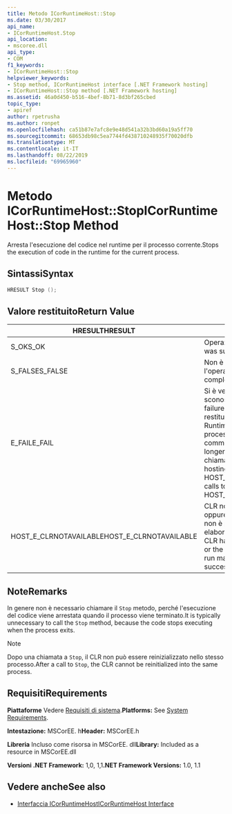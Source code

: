 ```yaml
---
title: Metodo ICorRuntimeHost::Stop
ms.date: 03/30/2017
api_name:
- ICorRuntimeHost.Stop
api_location:
- mscoree.dll
api_type:
- COM
f1_keywords:
- ICorRuntimeHost::Stop
helpviewer_keywords:
- Stop method, ICorRuntimeHost interface [.NET Framework hosting]
- ICorRuntimeHost::Stop method [.NET Framework hosting]
ms.assetid: 46a0d450-b516-4bef-8b71-8d3bf265cbed
topic_type:
- apiref
author: rpetrusha
ms.author: ronpet
ms.openlocfilehash: ca51b87e7afc8e9e48d541a32b3bd60a19a5ff70
ms.sourcegitcommit: 68653db98c5ea7744fd438710248935f70020dfb
ms.translationtype: MT
ms.contentlocale: it-IT
ms.lasthandoff: 08/22/2019
ms.locfileid: "69965960"
---
```

# <a name="icorruntimehoststop-method"></a><span data-ttu-id="e2071-102">Metodo ICorRuntimeHost::Stop</span><span class="sxs-lookup"><span data-stu-id="e2071-102">ICorRuntimeHost::Stop Method</span></span>
<span data-ttu-id="e2071-103">Arresta l'esecuzione del codice nel runtime per il processo corrente.</span><span class="sxs-lookup"><span data-stu-id="e2071-103">Stops the execution of code in the runtime for the current process.</span></span>  
  
## <a name="syntax"></a><span data-ttu-id="e2071-104">Sintassi</span><span class="sxs-lookup"><span data-stu-id="e2071-104">Syntax</span></span>  
  
```cpp  
HRESULT Stop ();  
```  
  
## <a name="return-value"></a><span data-ttu-id="e2071-105">Valore restituito</span><span class="sxs-lookup"><span data-stu-id="e2071-105">Return Value</span></span>  
  
|<span data-ttu-id="e2071-106">HRESULT</span><span class="sxs-lookup"><span data-stu-id="e2071-106">HRESULT</span></span>|<span data-ttu-id="e2071-107">Descrizione</span><span class="sxs-lookup"><span data-stu-id="e2071-107">Description</span></span>|  
|-------------|-----------------|  
|<span data-ttu-id="e2071-108">S_OK</span><span class="sxs-lookup"><span data-stu-id="e2071-108">S_OK</span></span>|<span data-ttu-id="e2071-109">Operazione completata.</span><span class="sxs-lookup"><span data-stu-id="e2071-109">The operation was successful.</span></span>|  
|<span data-ttu-id="e2071-110">S_FALSE</span><span class="sxs-lookup"><span data-stu-id="e2071-110">S_FALSE</span></span>|<span data-ttu-id="e2071-111">Non è stato possibile completare l'operazione.</span><span class="sxs-lookup"><span data-stu-id="e2071-111">The operation failed to complete.</span></span>|  
|<span data-ttu-id="e2071-112">E_FAIL</span><span class="sxs-lookup"><span data-stu-id="e2071-112">E_FAIL</span></span>|<span data-ttu-id="e2071-113">Si è verificato un errore irreversibile sconosciuto.</span><span class="sxs-lookup"><span data-stu-id="e2071-113">An unknown, catastrophic failure occurred.</span></span> <span data-ttu-id="e2071-114">Se un metodo restituisce E_FAIL, il Common Language Runtime (CLR) non è più utilizzabile nel processo.</span><span class="sxs-lookup"><span data-stu-id="e2071-114">If a method returns E_FAIL, the common language runtime (CLR) is no longer usable in the process.</span></span> <span data-ttu-id="e2071-115">Le chiamate successive a qualsiasi API di hosting restituiscono HOST_E_CLRNOTAVAILABLE.</span><span class="sxs-lookup"><span data-stu-id="e2071-115">Subsequent calls to any hosting APIs return HOST_E_CLRNOTAVAILABLE.</span></span>|  
|<span data-ttu-id="e2071-116">HOST_E_CLRNOTAVAILABLE</span><span class="sxs-lookup"><span data-stu-id="e2071-116">HOST_E_CLRNOTAVAILABLE</span></span>|<span data-ttu-id="e2071-117">CLR non è stato caricato in un processo oppure CLR si trova in uno stato in cui non è possibile eseguire codice gestito o elaborare la chiamata correttamente.</span><span class="sxs-lookup"><span data-stu-id="e2071-117">The CLR has not been loaded into a process, or the CLR is in a state in which it cannot run managed code or process the call successfully.</span></span>|  
  
## <a name="remarks"></a><span data-ttu-id="e2071-118">Note</span><span class="sxs-lookup"><span data-stu-id="e2071-118">Remarks</span></span>  
 <span data-ttu-id="e2071-119">In genere non è necessario chiamare il `Stop` metodo, perché l'esecuzione del codice viene arrestata quando il processo viene terminato.</span><span class="sxs-lookup"><span data-stu-id="e2071-119">It is typically unnecessary to call the `Stop` method, because the code stops executing when the process exits.</span></span>  
  
> [!NOTE]
> <span data-ttu-id="e2071-120">Dopo una chiamata a `Stop`, il CLR non può essere reinizializzato nello stesso processo.</span><span class="sxs-lookup"><span data-stu-id="e2071-120">After a call to `Stop`, the CLR cannot be reinitialized into the same process.</span></span>  
  
## <a name="requirements"></a><span data-ttu-id="e2071-121">Requisiti</span><span class="sxs-lookup"><span data-stu-id="e2071-121">Requirements</span></span>  
 <span data-ttu-id="e2071-122">**Piattaforme** Vedere [Requisiti di sistema](../../../../docs/framework/get-started/system-requirements.md).</span><span class="sxs-lookup"><span data-stu-id="e2071-122">**Platforms:** See [System Requirements](../../../../docs/framework/get-started/system-requirements.md).</span></span>  
  
 <span data-ttu-id="e2071-123">**Intestazione:** MSCorEE. h</span><span class="sxs-lookup"><span data-stu-id="e2071-123">**Header:** MSCorEE.h</span></span>  
  
 <span data-ttu-id="e2071-124">**Libreria** Incluso come risorsa in MSCorEE. dll</span><span class="sxs-lookup"><span data-stu-id="e2071-124">**Library:** Included as a resource in MSCorEE.dll</span></span>  
  
 <span data-ttu-id="e2071-125">**Versioni .NET Framework:** 1,0, 1,1</span><span class="sxs-lookup"><span data-stu-id="e2071-125">**.NET Framework Versions:** 1.0, 1.1</span></span>  
  
## <a name="see-also"></a><span data-ttu-id="e2071-126">Vedere anche</span><span class="sxs-lookup"><span data-stu-id="e2071-126">See also</span></span>

- [<span data-ttu-id="e2071-127">Interfaccia ICorRuntimeHost</span><span class="sxs-lookup"><span data-stu-id="e2071-127">ICorRuntimeHost Interface</span></span>](../../../../docs/framework/unmanaged-api/hosting/icorruntimehost-interface.md)
